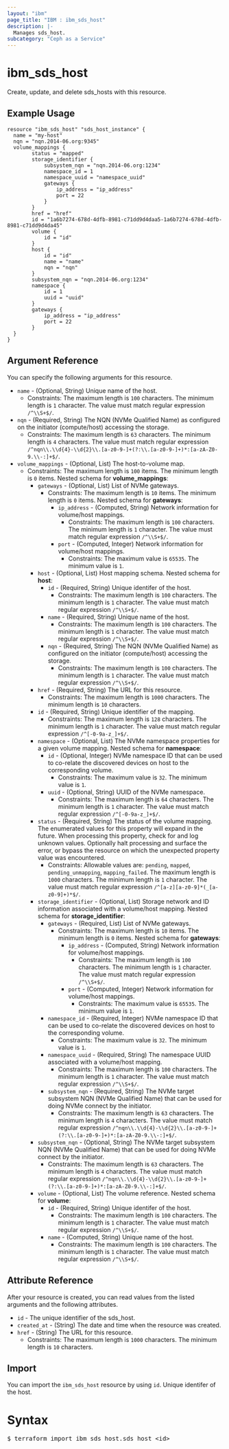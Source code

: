```yaml
---
layout: "ibm"
page_title: "IBM : ibm_sds_host"
description: |-
  Manages sds_host.
subcategory: "Ceph as a Service"
---
```


# ibm_sds_host

Create, update, and delete sds_hosts with this resource.

## Example Usage

```hcl
resource "ibm_sds_host" "sds_host_instance" {
  name = "my-host"
  nqn = "nqn.2014-06.org:9345"
  volume_mappings {
		status = "mapped"
		storage_identifier {
			subsystem_nqn = "nqn.2014-06.org:1234"
			namespace_id = 1
			namespace_uuid = "namespace_uuid"
			gateways {
				ip_address = "ip_address"
				port = 22
			}
		}
		href = "href"
		id = "1a6b7274-678d-4dfb-8981-c71dd9d4daa5-1a6b7274-678d-4dfb-8981-c71dd9d4da45"
		volume {
			id = "id"
		}
		host {
			id = "id"
			name = "name"
			nqn = "nqn"
		}
		subsystem_nqn = "nqn.2014-06.org:1234"
		namespace {
			id = 1
			uuid = "uuid"
		}
		gateways {
			ip_address = "ip_address"
			port = 22
		}
  }
}
```

## Argument Reference

You can specify the following arguments for this resource.

* `name` - (Optional, String) Unique name of the host.
  * Constraints: The maximum length is `100` characters. The minimum length is `1` character. The value must match regular expression `/^\\S+$/`.
* `nqn` - (Required, String) The NQN (NVMe Qualified Name) as configured on the initiator (compute/host) accessing the storage.
  * Constraints: The maximum length is `63` characters. The minimum length is `4` characters. The value must match regular expression `/^nqn\\.\\d{4}-\\d{2}\\.[a-z0-9-]+(?:\\.[a-z0-9-]+)*:[a-zA-Z0-9.\\-:]+$/`.
* `volume_mappings` - (Optional, List) The host-to-volume map.
  * Constraints: The maximum length is `100` items. The minimum length is `0` items.
Nested schema for **volume_mappings**:
	* `gateways` - (Optional, List) List of NVMe gateways.
	  * Constraints: The maximum length is `10` items. The minimum length is `0` items.
	Nested schema for **gateways**:
		* `ip_address` - (Computed, String) Network information for volume/host mappings.
		  * Constraints: The maximum length is `100` characters. The minimum length is `1` character. The value must match regular expression `/^\\S+$/`.
		* `port` - (Computed, Integer) Network information for volume/host mappings.
		  * Constraints: The maximum value is `65535`. The minimum value is `1`.
	* `host` - (Optional, List) Host mapping schema.
	Nested schema for **host**:
		* `id` - (Required, String) Unique identifer of the host.
		  * Constraints: The maximum length is `100` characters. The minimum length is `1` character. The value must match regular expression `/^\\S+$/`.
		* `name` - (Required, String) Unique name of the host.
		  * Constraints: The maximum length is `100` characters. The minimum length is `1` character. The value must match regular expression `/^\\S+$/`.
		* `nqn` - (Required, String) The NQN (NVMe Qualified Name) as configured on the initiator (compute/host) accessing the storage.
		  * Constraints: The maximum length is `100` characters. The minimum length is `1` character. The value must match regular expression `/^\\S+$/`.
	* `href` - (Required, String) The URL for this resource.
	  * Constraints: The maximum length is `1000` characters. The minimum length is `10` characters.
	* `id` - (Required, String) Unique identifier of the mapping.
	  * Constraints: The maximum length is `128` characters. The minimum length is `1` character. The value must match regular expression `/^[-0-9a-z_]+$/`.
	* `namespace` - (Optional, List) The NVMe namespace properties for a given volume mapping.
	Nested schema for **namespace**:
		* `id` - (Optional, Integer) NVMe namespace ID that can be used to co-relate the discovered devices on host to the corresponding volume.
		  * Constraints: The maximum value is `32`. The minimum value is `1`.
		* `uuid` - (Optional, String) UUID of the NVMe namespace.
		  * Constraints: The maximum length is `64` characters. The minimum length is `1` character. The value must match regular expression `/^[-0-9a-z_]+$/`.
	* `status` - (Required, String) The status of the volume mapping. The enumerated values for this property will expand in the future. When processing this property, check for and log unknown values. Optionally halt processing and surface the error, or bypass the resource on which the unexpected property value was encountered.
	  * Constraints: Allowable values are: `pending`, `mapped`, `pending_unmapping`, `mapping_failed`. The maximum length is `1000` characters. The minimum length is `1` character. The value must match regular expression `/^[a-z][a-z0-9]*(_[a-z0-9]+)*$/`.
	* `storage_identifier` - (Optional, List) Storage network and ID information associated with a volume/host mapping.
	Nested schema for **storage_identifier**:
		* `gateways` - (Required, List) List of NVMe gateways.
		  * Constraints: The maximum length is `10` items. The minimum length is `0` items.
		Nested schema for **gateways**:
			* `ip_address` - (Computed, String) Network information for volume/host mappings.
			  * Constraints: The maximum length is `100` characters. The minimum length is `1` character. The value must match regular expression `/^\\S+$/`.
			* `port` - (Computed, Integer) Network information for volume/host mappings.
			  * Constraints: The maximum value is `65535`. The minimum value is `1`.
		* `namespace_id` - (Required, Integer) NVMe namespace ID that can be used to co-relate the discovered devices on host to the corresponding volume.
		  * Constraints: The maximum value is `32`. The minimum value is `1`.
		* `namespace_uuid` - (Required, String) The namespace UUID associated with a volume/host mapping.
		  * Constraints: The maximum length is `100` characters. The minimum length is `1` character. The value must match regular expression `/^\\S+$/`.
		* `subsystem_nqn` - (Required, String) The NVMe target subsystem NQN (NVMe Qualified Name) that can be used for doing NVMe connect by the initiator.
		  * Constraints: The maximum length is `63` characters. The minimum length is `4` characters. The value must match regular expression `/^nqn\\.\\d{4}-\\d{2}\\.[a-z0-9-]+(?:\\.[a-z0-9-]+)*:[a-zA-Z0-9.\\-:]+$/`.
	* `subsystem_nqn` - (Optional, String) The NVMe target subsystem NQN (NVMe Qualified Name) that can be used for doing NVMe connect by the initiator.
	  * Constraints: The maximum length is `63` characters. The minimum length is `4` characters. The value must match regular expression `/^nqn\\.\\d{4}-\\d{2}\\.[a-z0-9-]+(?:\\.[a-z0-9-]+)*:[a-zA-Z0-9.\\-:]+$/`.
	* `volume` - (Optional, List) The volume reference.
	Nested schema for **volume**:
		* `id` - (Required, String) Unique identifer of the host.
		  * Constraints: The maximum length is `100` characters. The minimum length is `1` character. The value must match regular expression `/^\\S+$/`.
		* `name` - (Computed, String) Unique name of the host.
		  * Constraints: The maximum length is `100` characters. The minimum length is `1` character. The value must match regular expression `/^\\S+$/`.

## Attribute Reference

After your resource is created, you can read values from the listed arguments and the following attributes.

* `id` - The unique identifier of the sds_host.
* `created_at` - (String) The date and time when the resource was created.
* `href` - (String) The URL for this resource.
  * Constraints: The maximum length is `1000` characters. The minimum length is `10` characters.


## Import

You can import the `ibm_sds_host` resource by using `id`. Unique identifer of the host.

# Syntax
<pre>
$ terraform import ibm_sds_host.sds_host &lt;id&gt;
</pre>
